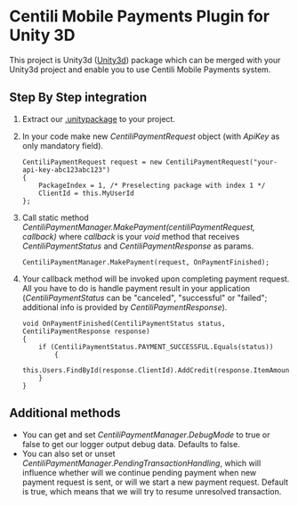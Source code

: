 # Centili Mobile Payments Plugin for Unity 3D
This project is Unity3d ([Unity3d](http://unity3d.com/unity "Unity3d")) package which can be merged with your Unity3d project and enable you to use Centili Mobile Payments system.

## Step By Step integration
1. Extract our [.unitypackage](http://www.centili.com/manual/unity3d/CentiliUnity.unitypackage "Download CentiliUnity.unitypackage") to your project.
2. In your code make new _CentiliPaymentRequest_ object (with _ApiKey_ as only mandatory field).
 
	```
	CentiliPaymentRequest request = new CentiliPaymentRequest("your-api-key-abc123abc123")
	{
		PackageIndex = 1, /* Preselecting package with index 1 */
		ClientId = this.MyUserId
	};
	```

3. Call static method _CentiliPaymentManager.MakePayment(centiliPaymentRequest, callback)_ where _callback_ is your _void_ method that receives _CentiliPaymentStatus_ and _CentiliPaymentResponse_ as params.

	```
	CentiliPaymentManager.MakePayment(request, OnPaymentFinished);
	```

4. Your callback method will be invoked upon completing payment request. All you have to do is handle payment result in your application (_CentiliPaymentStatus_ can be "canceled", "successful" or "failed"; additional info is provided by _CentiliPaymentResponse_).

	```
	void OnPaymentFinished(CentiliPaymentStatus status, CentiliPaymentResponse response)
	{
		if (CentiliPaymentStatus.PAYMENT_SUCCESSFUL.Equals(status))
	    	{
	    		this.Users.FindById(response.ClientId).AddCredit(response.ItemAmount);
		}
	}
	```

## Additional methods

- You can get and set *CentiliPaymentManager*.*DebugMode* to true or false to get our logger output debug data. Defaults to false.
- You can also set or unset *CentiliPaymentManager*.*PendingTransactionHandling*, which will influence whether will we continue pending payment when new payment request is sent, or will we start a new payment request. Default is true, which means that we will try to resume unresolved transaction.
